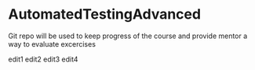 # AutomatedTestingAdvanced
Git repo will be used to keep progress of the course and provide mentor a way to evaluate excercises

edit1
edit2
edit3
edit4
